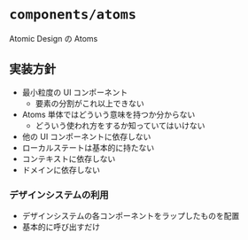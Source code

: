 # `components/atoms`

Atomic Design の Atoms

## 実装方針

- 最小粒度の UI コンポーネント
  - 要素の分割がこれ以上できない
- Atoms 単体ではどういう意味を持つか分からない
  - どういう使われ方をするか知っていてはいけない
- 他の UI コンポーネントに依存しない
- ローカルステートは基本的に持たない
- コンテキストに依存しない
- ドメインに依存しない

### デザインシステムの利用

- デザインシステムの各コンポーネントをラップしたものを配置
- 基本的に呼び出すだけ
